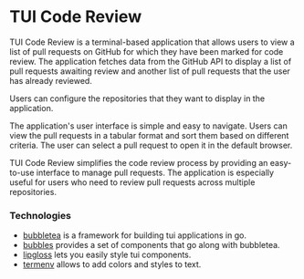 # TUI Code Review

TUI Code Review is a terminal-based application that allows users to view a list of pull requests on GitHub for which
they have been marked for code review. The application fetches data from the GitHub API to display a list of pull
requests awaiting review and another list of pull requests that the user has already reviewed.

Users can configure the repositories that they want to display in the application.

The application's user interface is simple and easy to navigate. Users can view the pull requests in a tabular format
and sort them based on different criteria. The user can select a pull request to open it in the default browser.

TUI Code Review simplifies the code review process by providing an easy-to-use interface to manage pull requests. The
application is especially useful for users who need to review pull requests across multiple repositories.

### Technologies

- [bubbletea](https://pkg.go.dev/github.com/charmbracelet/bubbletea) is a framework for building tui applications in go.
- [bubbles](https://github.com/charmbracelet/bubbles) provides a set of components that go along with bubbletea.
- [lipgloss](https://github.com/charmbracelet/lipgloss) lets you easily style tui components.
- [termenv](https://github.com/muesli/termenv) allows to add colors and styles to text.
